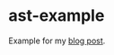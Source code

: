 # ast-example

Example for my [blog post](https://blog.comandeer.pl/javascript/2018/11/30/bujajac-sie-na-galezi-ast.html).
